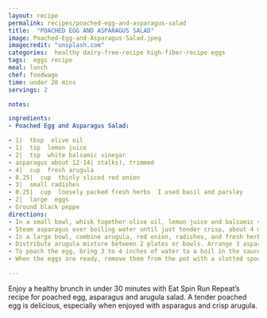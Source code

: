 ```yaml
---
layout: recipe
permalink: recipes/poached-egg-and-asparagus-salad
title:  "POACHED EGG AND ASPARAGUS SALAD"
image: Poached-Egg-and-Asparagus-Salad.jpeg
imagecredit: "unsplash.com"
categories:  healthy dairy-free-recipe high-fiber-recipe eggs
tags:  eggs recipe
meal: lunch
chef: foodwage
time: under 20 mins
servings: 2

notes:

ingredients:
- Poached Egg and Asparagus Salad:

- 1|  tbsp  olive oil
- 1|  tsp  lemon juice
- 2|  tsp  white balsamic vinegar
- asparagus about 12-14| stalks), trimmed
- 4|  cup  fresh arugula
- 0.25|  cup  thinly sliced red onion
- 3|  small radishes
- 0.25|  cup  loosely packed fresh herbs  I used basil and parsley
- 2|  large  eggs
- Ground black peppe
directions:
- In a small bowl, whisk together olive oil, lemon juice and balsamic vinegar. Set aside.
- Steam asparagus over boiling water until just tender crisp, about 4 minutes if stalks are thin/medium, 7 minutes if thick. Remove from heat.
- In a large bowl, combine arugula, red onion, radishes, and fresh herbs. Drizzle with the dressing and toss to coat.
- Distribute arugula mixture between 2 plates or bowls. Arrange 3 asparagus stalks on top of each mound of salad.
- To poach the egg, bring 3 to 4 inches of water to a boil in the saucepan and add 2 tablespoons of distilled white vinegar. Turn the heat on the stove down to low until the water is barely bubbling and keep it that way throughout the poaching process. Break the eggs into a ramekin one at a time making sure not to break the yolk. With a long-handled spoon, gently stir the water in a circular motion to create a gentle whirlpool. While the water is still gently swirling, carefully add the eggs to the water, cooking no more than 2 at a time. Cook for 3 minutes, gently nudging the eggs with a spoon to keep the whites close to the yolk. When the eggs are done, the whites should be firm.
- When the eggs are ready, remove them from the pot with a slotted spoon and lightly pat them with a paper towel if necessary to remove excess water. Place them over the asparagus spears and grind some fresh black pepper on top.

---
```


Enjoy a healthy brunch in under 30 minutes with Eat Spin Run Repeat’s recipe for poached egg, asparagus and arugula salad. A tender poached egg is delicious, especially when enjoyed with asparagus and crisp arugula.